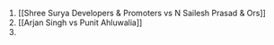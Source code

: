 1. [[Shree Surya Developers & Promoters vs N Sailesh Prasad & Ors]]
2. [[Arjan Singh vs Punit Ahluwalia]]
3. 